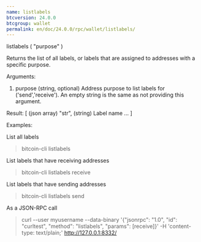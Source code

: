 ```yaml
---
name: listlabels
btcversion: 24.0.0
btcgroup: wallet
permalink: en/doc/24.0.0/rpc/wallet/listlabels/
---
```


listlabels ( "purpose" )

Returns the list of all labels, or labels that are assigned to addresses with a specific purpose.

Arguments:
1. purpose    (string, optional) Address purpose to list labels for ('send','receive'). An empty string is the same as not providing this argument.

Result:
[           (json array)
  "str",    (string) Label name
  ...
]

Examples:

List all labels
> bitcoin-cli listlabels 

List labels that have receiving addresses
> bitcoin-cli listlabels receive

List labels that have sending addresses
> bitcoin-cli listlabels send

As a JSON-RPC call
> curl --user myusername --data-binary '{"jsonrpc": "1.0", "id": "curltest", "method": "listlabels", "params": [receive]}' -H 'content-type: text/plain;' http://127.0.0.1:8332/


